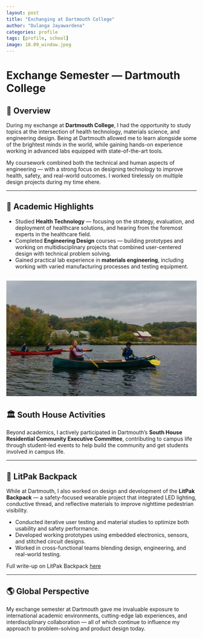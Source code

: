 ```yaml
---
layout: post
title: "Exchanging at Dartmouth College"
author: "Dulanga Jayawardena"
categories: profile
tags: [profile, school]
image: 18.09_window.jpeg
---
```


# Exchange Semester — Dartmouth College

## 📝 Overview

During my exchange at **Dartmouth College**, I had the opportunity to study topics at the intersection of health technology, materials science, and engineering design. Being at Dartmouth allowed me to learn alongside some of the brightest minds in the world, while gaining hands-on experience working in advanced labs equipped with state-of-the-art tools.

My coursework combined both the technical and human aspects of engineering — with a strong focus on designing technology to improve health, safety, and real-world outcomes. I worked tirelessly on multiple design projects during my time ehere.

---

## 🔬 Academic Highlights

- Studied **Health Technology** — focusing on the strategy, evaluation, and deployment of healthcare solutions, and hearing from the foremost experts in the healthcare field.
- Completed **Engineering Design** courses — building prototypes and working on multidisciplinary projects that combined user-centered design with technical problem solving.
- Gained practical lab experience in **materials engineering**, including working with varied manufacturing processes and testing equipment.

![Canoeing along the Connecticut](/assets/img/18.10_canoe.jpeg)
---

## 🏛️ South House Activities

Beyond academics, I actively participated in Dartmouth’s **South House Residential Community Executive Committee**, contributing to campus life through student-led events to help build the community and get students involved in campus life.

---

## 🎒 LitPak Backpack

While at Dartmouth, I also worked on design and development of the **LitPak Backpack** — a safety-focused wearable project that integrated LED lighting, conductive thread, and reflective materials to improve nighttime pedestrian visibility. 

- Conducted iterative user testing and material studies to optimize both usability and safety performance.
- Developed working prototypes using embedded electronics, sensors, and stitched circuit designs.
- Worked in cross-functional teams blending design, engineering, and real-world testing.

Full write-up on LitPak Backpack [here](/wearable-safety-backpack/)

---

## 🌎 Global Perspective

My exchange semester at Dartmouth gave me invaluable exposure to international academic environments, cutting-edge lab experiences, and interdisciplinary collaboration — all of which continue to influence my approach to problem-solving and product design today.